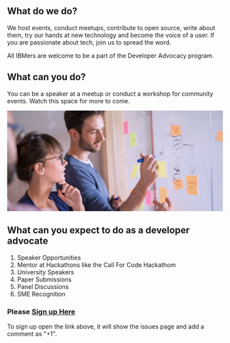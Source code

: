 ## What do we do?

We host events, conduct meetups, contribute to open source, write about them, try our hands at new technology and become the voice of a user. If you are passionate about tech, join us to spread the word.

All IBMers are welcome to be a part of the Developer Advocacy program.

## What can you do?

You can be a speaker at a meetup or conduct a workshop for community events. Watch this space for more to come.

![developer](images/dev.jpeg)

## What can you expect to do as a developer advocate

1. Speaker Opportunities
2. Mentor at Hackathons like the Call For Code Hackathom
3. University Speakers
4. Paper Submissions
5. Panel Discussions
6. SME Recognition

### Please [Sign up Here](https://github.com/IBM-Developer-Advocacy-India/Community/issues/2)

To sign up open the link above, it will show the issues page and add a comment as "+1".
